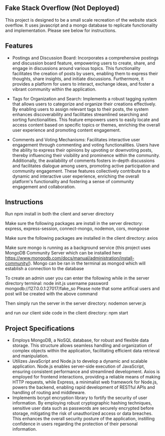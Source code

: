 ## Fake Stack Overflow (Not Deployed)

This project is designed to be a small scale recreation of the website stack overflow. It uses javascript and a mongo database to replicate functionality and implementation. Please see below for instructions.

## Features

- Postings and Discussion Board: Incorporates a comprehensive postings and discussion board feature, empowering users to create, share, and engage in discussions around various topics. This functionality facilitates the creation of posts by users, enabling them to express their thoughts, share insights, and initiate discussions. Furthermore, it provides a platform for users to interact, exchange ideas, and foster a vibrant community within the application.

- Tags for Organization and Search: Implements a robust tagging system that allows users to categorize and organize their creations effectively. By enabling users to assign relevant tags to their posts, the system enhances discoverability and facilitates streamlined searching and sorting functionalities. This feature empowers users to easily locate and access content based on specific topics or themes, enriching the overall user experience and promoting content engagement.

- Comments and Voting Mechanisms: Facilitates interactive user engagement through commenting and voting functionalities. Users have the ability to express their opinions by upvoting or downvoting posts, thereby influencing their visibility and prominence within the community. Additionally, the availability of comments fosters in-depth discussions and facilitates dialogue among users, promoting active participation and community engagement. These features collectively contribute to a dynamic and interactive user experience, enriching the overall platform's functionality and fostering a sense of community engagement and collaboration.


## Instructions

Run npm install in both the client and server directory

Make sure the following packages are install in the server directory:
express, express-session, connect-mongo, nodemon, cors, mongoose

Make sure the following packages are installed in the client directory:
axios

Make sure mongo is running as a background service (this project uses MongoDB Community Server which can be installed here https://www.mongodb.com/docs/manual/administration/install-community/). Mongo can be ran in the terminal as mongod which will establish a connection to the database

To create an admin user you can enter the following while in the server directory terminal:
node init.js username password mongodb://127.0.0.1:27017/fake_so
Please note that some artifical users and post will be created with the above command

Then simply run the server in the server directory:
nodemon server.js

and run our client side code in the client directory:
npm start

## Project Specifications
- Employs MongoDB, a NoSQL database, for robust and flexible data storage. This structure allows seamless handling and organization of complex objects within the application, facilitating efficient data retrieval and manipulation.
- Utilizes JavaScript and Node.js to develop a dynamic and scalable application. Node.js enables server-side execution of JavaScript, ensuring consistent performance and streamlined development. Axios is employed for frontend interactions, providing a reliable means of making HTTP requests, while Express, a minimalist web framework for Node.js, powers the backend, enabling rapid development of RESTful APIs and handling of routing and middleware.
- Implements bcrypt encryption library to fortify the security of user information. By employing robust cryptographic hashing techniques, sensitive user data such as passwords are securely encrypted before storage, mitigating the risk of unauthorized access or data breaches. This enhances the overall security posture of the application, instilling confidence in users regarding the protection of their personal information.






